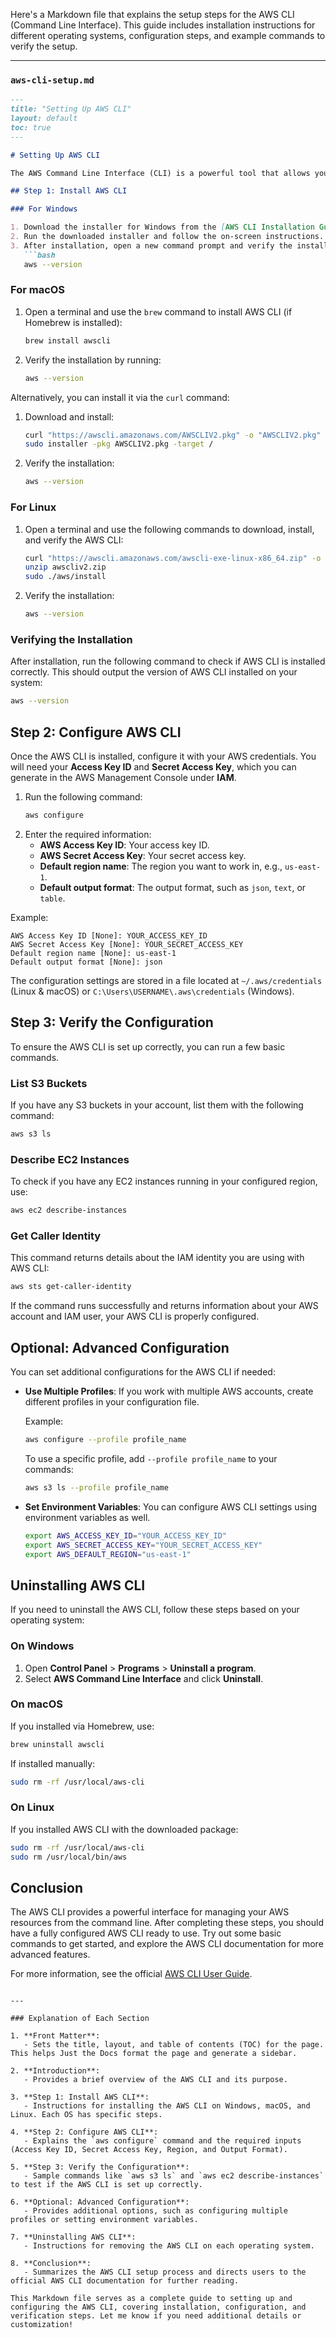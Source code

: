 Here's a Markdown file that explains the setup steps for the AWS CLI (Command Line Interface). This guide includes installation instructions for different operating systems, configuration steps, and example commands to verify the setup.

---

### `aws-cli-setup.md`

```markdown
---
title: "Setting Up AWS CLI"
layout: default
toc: true
---

# Setting Up AWS CLI

The AWS Command Line Interface (CLI) is a powerful tool that allows you to manage AWS services directly from your command line. This guide will walk you through the installation and configuration of the AWS CLI, along with some initial commands to verify your setup.

## Step 1: Install AWS CLI

### For Windows

1. Download the installer for Windows from the [AWS CLI Installation Guide](https://docs.aws.amazon.com/cli/latest/userguide/getting-started-install.html).
2. Run the downloaded installer and follow the on-screen instructions.
3. After installation, open a new command prompt and verify the installation by running:
   ```bash
   aws --version
   ```

### For macOS

1. Open a terminal and use the `brew` command to install AWS CLI (if Homebrew is installed):
   ```bash
   brew install awscli
   ```
2. Verify the installation by running:
   ```bash
   aws --version
   ```

Alternatively, you can install it via the `curl` command:

1. Download and install:
   ```bash
   curl "https://awscli.amazonaws.com/AWSCLIV2.pkg" -o "AWSCLIV2.pkg"
   sudo installer -pkg AWSCLIV2.pkg -target /
   ```
2. Verify the installation:
   ```bash
   aws --version
   ```

### For Linux

1. Open a terminal and use the following commands to download, install, and verify the AWS CLI:

   ```bash
   curl "https://awscli.amazonaws.com/awscli-exe-linux-x86_64.zip" -o "awscliv2.zip"
   unzip awscliv2.zip
   sudo ./aws/install
   ```

2. Verify the installation:
   ```bash
   aws --version
   ```

### Verifying the Installation

After installation, run the following command to check if AWS CLI is installed correctly. This should output the version of AWS CLI installed on your system:

```bash
aws --version
```

## Step 2: Configure AWS CLI

Once the AWS CLI is installed, configure it with your AWS credentials. You will need your **Access Key ID** and **Secret Access Key**, which you can generate in the AWS Management Console under **IAM**.

1. Run the following command:
   ```bash
   aws configure
   ```
2. Enter the required information:
   - **AWS Access Key ID**: Your access key ID.
   - **AWS Secret Access Key**: Your secret access key.
   - **Default region name**: The region you want to work in, e.g., `us-east-1`.
   - **Default output format**: The output format, such as `json`, `text`, or `table`.

Example:

```plaintext
AWS Access Key ID [None]: YOUR_ACCESS_KEY_ID
AWS Secret Access Key [None]: YOUR_SECRET_ACCESS_KEY
Default region name [None]: us-east-1
Default output format [None]: json
```

The configuration settings are stored in a file located at `~/.aws/credentials` (Linux & macOS) or `C:\Users\USERNAME\.aws\credentials` (Windows).

## Step 3: Verify the Configuration

To ensure the AWS CLI is set up correctly, you can run a few basic commands.

### List S3 Buckets

If you have any S3 buckets in your account, list them with the following command:

```bash
aws s3 ls
```

### Describe EC2 Instances

To check if you have any EC2 instances running in your configured region, use:

```bash
aws ec2 describe-instances
```

### Get Caller Identity

This command returns details about the IAM identity you are using with AWS CLI:

```bash
aws sts get-caller-identity
```

If the command runs successfully and returns information about your AWS account and IAM user, your AWS CLI is properly configured.

## Optional: Advanced Configuration

You can set additional configurations for the AWS CLI if needed:

- **Use Multiple Profiles**: If you work with multiple AWS accounts, create different profiles in your configuration file.
  
  Example:
  ```bash
  aws configure --profile profile_name
  ```

  To use a specific profile, add `--profile profile_name` to your commands:
  
  ```bash
  aws s3 ls --profile profile_name
  ```

- **Set Environment Variables**: You can configure AWS CLI settings using environment variables as well.

  ```bash
  export AWS_ACCESS_KEY_ID="YOUR_ACCESS_KEY_ID"
  export AWS_SECRET_ACCESS_KEY="YOUR_SECRET_ACCESS_KEY"
  export AWS_DEFAULT_REGION="us-east-1"
  ```

## Uninstalling AWS CLI

If you need to uninstall the AWS CLI, follow these steps based on your operating system:

### On Windows

1. Open **Control Panel** > **Programs** > **Uninstall a program**.
2. Select **AWS Command Line Interface** and click **Uninstall**.

### On macOS

If you installed via Homebrew, use:

```bash
brew uninstall awscli
```

If installed manually:

```bash
sudo rm -rf /usr/local/aws-cli
```

### On Linux

If you installed AWS CLI with the downloaded package:

```bash
sudo rm -rf /usr/local/aws-cli
sudo rm /usr/local/bin/aws
```

## Conclusion

The AWS CLI provides a powerful interface for managing your AWS resources from the command line. After completing these steps, you should have a fully configured AWS CLI ready to use. Try out some basic commands to get started, and explore the AWS CLI documentation for more advanced features.

For more information, see the official [AWS CLI User Guide](https://docs.aws.amazon.com/cli/latest/userguide/).
```

---

### Explanation of Each Section

1. **Front Matter**:
   - Sets the title, layout, and table of contents (TOC) for the page. This helps Just the Docs format the page and generate a sidebar.

2. **Introduction**:
   - Provides a brief overview of the AWS CLI and its purpose.

3. **Step 1: Install AWS CLI**:
   - Instructions for installing the AWS CLI on Windows, macOS, and Linux. Each OS has specific steps.

4. **Step 2: Configure AWS CLI**:
   - Explains the `aws configure` command and the required inputs (Access Key ID, Secret Access Key, Region, and Output Format).

5. **Step 3: Verify the Configuration**:
   - Sample commands like `aws s3 ls` and `aws ec2 describe-instances` to test if the AWS CLI is set up correctly.

6. **Optional: Advanced Configuration**:
   - Provides additional options, such as configuring multiple profiles or setting environment variables.

7. **Uninstalling AWS CLI**:
   - Instructions for removing the AWS CLI on each operating system.

8. **Conclusion**:
   - Summarizes the AWS CLI setup process and directs users to the official AWS CLI documentation for further reading.

This Markdown file serves as a complete guide to setting up and configuring the AWS CLI, covering installation, configuration, and verification steps. Let me know if you need additional details or customization!
